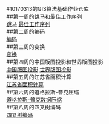 #10170313的GIS算法基础作业仓库<br>
##第一周的跳马和最佳工作序列<br>
[跳马](https://mz1094178787.github.io/10170313/public/week1/%E8%B7%B3%E9%A9%AC%E9%97%AE%E9%A2%98.html)
[最佳工作序列](https://mz1094178787.github.io/10170313/public/week1/%E6%9C%80%E4%BD%B3%E5%B7%A5%E4%BD%9C%E5%BA%8F%E5%88%97.html)<br>
##第二周的编码<br>
[编码](https://mz1094178787.github.io/10170313/public/week2/%E7%BC%96%E7%A0%81.html)<br>
##第三周的变换<br>
[变换](https://mz1094178787.github.io/10170313/public/week3/%E5%8F%98%E6%8D%A2.html)<br>
##第四周的中国版图投影和世界版图投影<br>
[中国版图投影](https://mz1094178787.github.io/10170313/public/week4/%E6%8A%95%E5%BD%B11.html)
[世界版图投影](https://mz1094178787.github.io/10170313/public/week4/%E6%8A%95%E5%BD%B12.html)<br>
##第五周的江苏省面积计算<br>
[江苏省面积计算](https://mz1094178787.github.io/10170313/public/week5/%E9%9D%A2%E7%A7%AF.html)<br>
##第六周的道格拉斯-普克压缩<br>
[道格拉斯-普克数据压缩](https://mz1094178787.github.io/10170313/public/week6/%E9%81%93%E6%A0%BC%E6%8B%89%E6%96%AF%E7%AE%97%E6%B3%95.html)<br>
##第八周的四叉树编码<br>
[四叉树编码](https://mz1094178787.github.io/10170313/public/week8/%E5%9B%9B%E5%8F%89%E6%A0%91%E7%BC%96%E7%A0%81.html)
